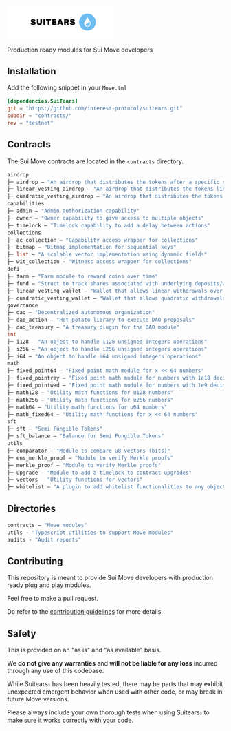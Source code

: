 <p>  <img  width="246.5px"height="76.5px"  src="./assets/logo.png" /></p>

Production ready modules for Sui Move developers

## Installation

Add the following snippet in your `Move.tml`

```toml
[dependencies.SuiTears]
git = "https://github.com/interest-protocol/suitears.git"
subdir = "contracts/"
rev = "testnet"
```

## Contracts

The Sui Move contracts are located in the `contracts` directory.

```ml
airdrop
├─ airdrop — "An airdrop that distributes the tokens after a specific date"
├─ linear_vesting_airdrop — "An airdrop that distributes the tokens linearly"
├─ quadratic_vesting_airdrop — "An airdrop that distributes the tokens quadratically"
capabilities
├─ admin — "Admin authorization capability"
├─ owner — "Owner capability to give access to multiple objects"
├─ timelock — "Timelock capability to add a delay between actions"
collections
├─ ac_collection — "Capability access wrapper for collections"
├─ bitmap — "Bitmap implementation for sequential keys"
├─ list — "A scalable vector implementation using dynamic fields"
├─ wit_collection - "Witness access wrapper for collections"
defi
├─ farm — "Farm module to reward coins over time"
├─ fund — "Struct to track shares associated with underlying deposits/withdrawals"
├─ linear_vesting_wallet — "Wallet that allows linear withdrawals over time"
├─ quadratic_vesting_wallet — "Wallet that allows quadratic withdrawals over time"
governance
├─ dao — "Decentralized autonomous organization"
├─ dao_action — "Hot potato library to execute DAO proposals"
├─ dao_treasury — "A treasury plugin for the DAO module"
int
├─ i128 — "An object to handle i128 unsigned integers operations"
├─ i256 — "An object to handle i256 unsigned integers operations"
├─ i64 — "An object to handle i64 unsigned integers operations"
math
├─ fixed_point64 — "Fixed point math module for x << 64 numbers"
├─ fixed_pointray — "Fixed point math module for numbers with 1e18 decimals"
├─ fixed_pointwad — "Fixed point math module for numbers with 1e9 decimals"
├─ math128 — "Utility math functions for u128 numbers"
├─ math256 — "Utility math functions for u256 numbers"
├─ math64 — "Utility math functions for u64 numbers"
├─ math_fixed64 — "Utility math functions for x << 64 numbers"
sft
├─ sft — "Semi Fungible Tokens"
├─ sft_balance — "Balance for Semi Fungible Tokens"
utils
├─ comparator — "Module to compare u8 vectors (bits)"
├─ ens_merkle_proof — "Module to verify Merkle proofs"
├─ merkle_proof — "Module to verify Merkle proofs"
├─ upgrade — "Module to add a timelock to contract upgrades"
├─ vectors — "Utility functions for vectors"
├─ whitelist — "A plugin to add whitelist functionalities to any object"
```

## Directories

```ml
contracts — "Move modules"
utils - "Typescript utilities to support Move modules"
audits - "Audit reports"
```

## Contributing

This repository is meant to provide Sui Move developers with production ready plug and play modules.

Feel free to make a pull request.

Do refer to the [contribution guidelines](https://github.com/interest-protocol/suitears/blob/main/CONTRIBUTING.md) for more details.

## Safety

This is provided on an "as is" and "as available" basis.

We **do not give any warranties** and **will not be liable for any loss** incurred through any use of this codebase.

While Suitears💧 has been heavily tested, there may be parts that may exhibit unexpected emergent behavior when used with other code, or may break in future Move versions.

Please always include your own thorough tests when using Suitears💧 to make sure it works correctly with your code.
